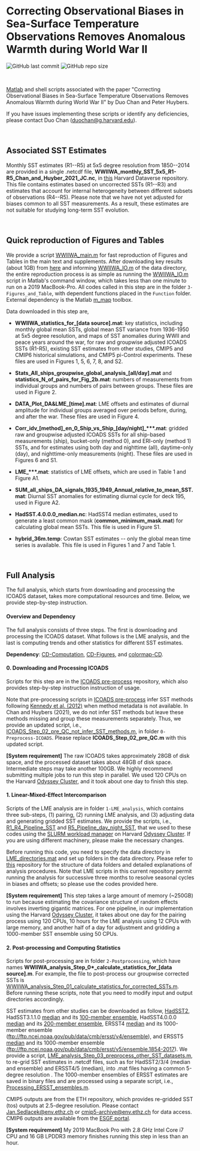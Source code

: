 # Correcting Observational Biases in Sea-Surface Temperature Observations Removes Anomalous Warmth during World War II

![GitHub last commit](https://img.shields.io/github/last-commit/duochanatharvard/World-Waw-II-Warm-Anomaly)
![GitHub repo size](https://img.shields.io/github/repo-size/duochanatharvard/World-Waw-II-Warm-Anomaly)

<br>

[Matlab](https://www.mathworks.com/products/matlab.html) and shell scripts associated with the paper "Correcting Observational Biases in Sea-Surface Temperature Observations Removes Anomalous Warmth during World War II" by Duo Chan and Peter Huybers.

If you have issues implementing these scripts or identify any deficiencies, please contact Duo Chan (duochan@g.harvard.edu).

<br>

## Associated SST Estimates
Monthly SST estimates (R1--R5) at 5x5 degree resolution from 1850--2014 are provided in a single .netcdf file, **WWIIWA_monthly_SST_5x5_R1-R5_Chan_and_Huyber_2021_JC.nc**, in [this](https://doi.org/10.7910/DVN/RJLBOQ) Harvard Dataverse repository.  This file contains estimates based on uncorrected SSTs (R1--R3) and estimates that account for internal heterogeneity between different subsets of observations (R4--R5).  Please note that we have not yet adjusted for biases common to all SST measurements.  As a result, these estimates are not suitable for studying long-term SST evolution.   

<br>

## Quick reproduction of Figures and Tables

We provide a script [WWIIWA_main.m](WWIIWA_main.m) for fast reproduction of Figures and Tables in the main text and supplements.  After downloading key results (about 1GB) from [here](https://doi.org/10.7910/DVN/RJLBOQ) and informing [WWIIWA_IO.m](WWIIWA_IO.m) of the data directory, the entire reproduction process is as simple as running the [WWIIWA_IO.m](WWIIWA_IO.m) script in Matlab's command window, which takes less than one minute to run on a 2019 MacBook-Pro.  All codes called in this step are in the folder ```3-Figures_and_Table```, with dependent functions placed in the ```Function``` folder.  
External dependency is the Matlab [m_map](https://www.eoas.ubc.ca/~rich/map.html) toolbox.

Data downloaded in this step are,

* **WWIIWA_statistics_for_[data source].mat**: key statistics, including monthly global mean SSTs, global mean SST variance from 1936-1950 at 5x5 degree resolution, and maps of SST anomalies during WWII and peace years around the war, for raw and groupwise adjusted ICOADS SSTs (R1-R5), existing SST estimates from other studies, CMIP5 and CMIP6 historical simulations, and CMIP5 pi-Control experiments.  These files are used in Figures 1, 5, 6, 7, 8, and S2.

* **Stats_All_ships_groupwise_global_analysis_[all/day].mat** and **statistics_N_of_pairs_for_Fig_2b.mat**: numbers of measurements from individual groups and numbers of pairs between groups.  These files are used in Figure 2.

* **DATA_Plot_DA&LME_[time].mat**: LME offsets and estimates of diurnal amplitude for individual groups averaged over periods before, during, and after the war.  These files are used in Figure 4.

* **Corr_idv_[method]\_en_0_Ship_vs_Ship_[day/night]_\*\*\*.mat**: gridded raw and groupwise adjusted ICOADS SSTs for all ship-based measurements (ship), bucket-only (method 0), and ERI-only (method 1) SSTs, and for estimates using both day and nighttime (all), daytime-only (day), and nighttime-only measurements (night).  These files are used in Figures 6 and S1.

* **LME_\*\*\*.mat**: statistics of LME offsets, which are used in Table 1 and Figure A1.

* **SUM_all_ships_DA_signals_1935_1949_Annual_relative_to_mean_SST.mat**: Diurnal SST anomalies for estimating diurnal cycle for deck 195, used in Figure A2.

* **HadSST.4.0.0.0_median.nc**: HadSST4 median estimates, used to generate a least common mask (**common_minimum_mask.mat**) for calculating global mean SSTs.  This file is used in Figure S1.

* **hybrid_36m.temp**: Cowtan SST estimates -- only the global mean time series is available.  This file is used in Figures 1 and 7 and Table 1.


<br>

## Full Analysis

The full analysis, which starts from downloading and processing the ICOADS dataset, takes more computational resources and time.  Below, we provide step-by-step instruction.   

#### Overview and Dependency
The full analysis consists of three steps.  The first is downloading and processing the ICOADS dataset.  What follows is the LME analysis, and the last is computing trends and other statistics for different SST estimates.

__Dependency__: [CD-Computation](https://github.com/duochanatharvard/CD_Computation), [CD-Figures](https://github.com/duochanatharvard/CDF_Figures), and [colormap-CD](https://github.com/duochanatharvard/colormap_CD).

#### 0. Downloading and Processing ICOADS

Scripts for this step are in the [ICOADS pre-process](https://github.com/duochanatharvard/ICOADS_preprocess) repository, which also provides step-by-step instruction instruction of usage.

Note that pre-processing scripts in [ICOADS pre-process](https://github.com/duochanatharvard/ICOADS_preprocess) infer SST methods following [Kennedy et al. (2012)](https://agupubs.onlinelibrary.wiley.com/doi/full/10.1029/2010JD015220) when method metadata is not available.  In Chan and Huybers (2021), we do not infer SST methods but leave these methods missing and group these measurements separately.  Thus, we provide an updated script, i.e., [ICOADS_Step_02_pre_QC_not_infer_SST_methods.m](0-Preprocess-ICOADS/ICOADS_Step_02_pre_QC_not_infer_SST_methods.m), in folder ```0-Preprocess-ICOADS```.  Please replace **ICOADS_Step_02_pre_QC.m** with this updated script.

__[System requirement]__ The raw ICOADS takes approximately 28GB of disk space, and the processed dataset takes about 48GB of disk space.  Intermediate steps may take another 100GB.  We highly recommend submitting multiple jobs to run this step in parallel.  We used 120 CPUs on the Harvard [Odyssey Cluster](https://www.rc.fas.harvard.edu/), and it took about one day to finish this step.

#### 1. Linear-Mixed-Effect Intercomparison

Scripts of the LME analysis are in folder ```1-LME_analysis```, which contains three sub-steps, (1) pairing, (2) running LME analysis, and (3) adjusting data and generating gridded SST estimates.  We provide the scripts, i.e., [R1_R4_Pipeline_SST](1-LME_analysis/R1_R4_Pipeline_SST) and [R5_Pipeline_day_night_SST](1-LME_analysis/R5_Pipeline_day_night_SST), that we used to these codes using the [SLURM workload manager](https://slurm.schedmd.com/documentation.html) on Harvard [Odyssey Cluster](https://www.rc.fas.harvard.edu/odyssey/).  If you are using different machinery, please make the necessary changes.

Before running this code, you need to specify the data directory in [LME_directories.mat](1-LME_analysis/LME_directories.mat) and set up folders in the data directory.  Please refer to [this](https://github.com/duochanatharvard/Homogeneous_early_20th_century_warming) repository for the structure of data folders and detailed explanations of analysis procedures.  Note that LME scripts in this current repository permit running the analysis for successive three months to resolve seasonal cycles in biases and offsets; so please use the codes provided here.

__[System requirement]__ This step takes a large amount of memory (~250GB) to run because estimating the covariance structure of random effects involves inverting gigantic matrices.  For one pipeline, in our implementation using the Harvard [Odyssey Cluster](https://www.rc.fas.harvard.edu/odyssey/), it takes about one day for the pairing process using 120 CPUs, 10 hours for the LME analysis using 12 CPUs with large memory, and another half of a day for adjustment and gridding a 1000-member SST ensemble using 50 CPUs.


#### 2. Post-processing and Computing Statistics

Scripts for post-processing are in folder ```2-Postprocessing```, which have names **WWIIWA_analysis_Step_0\*\_calculate_statistics_for_[data source].m**. For example, the file to post-process our groupwise corrected SSTs is [WWIIWA_analysis_Step_01_calculate_statistics_for_corrected_SSTs.m](2-Postprocessing/WWIIWA_analysis_Step_01_calculate_statistics_for_corrected_SSTs.m).  Before running these scripts, note that you need to modify input and output directories accordingly.

SST estimates from other studies can be downloaded as follow, [HadSST2](https://www.metoffice.gov.uk/hadobs/hadsst2/data/download.html), HadSST3.1.1.0 [median](https://www.metoffice.gov.uk/hadobs/hadsst3/data/download.html) and its [100-member ensemble](https://www.metoffice.gov.uk/hadobs/hadsst3/data/download.html), HadSST4.0.0.0 [median](https://www.metoffice.gov.uk/hadobs/hadsst4/data/download.html) and its [200-member ensemble](https://www.metoffice.gov.uk/hadobs/hadsst4/data/download.html), ERSST4 [median](https://psl.noaa.gov/data/gridded/data.noaa.ersst.v4.html) and its 1000-member ensemble (ftp://ftp.ncei.noaa.gov/pub/data/cmb/ersst/v4/ensemble), and ERSST5 [median](https://www.esrl.noaa.gov/psd/data/gridded/data.noaa.ersst.v5.html) and its 1000-member ensemble (ftp://ftp.ncei.noaa.gov/pub/data/cmb/ersst/v5/ensemble.1854-2017).  We provide a script, [LME_analysis_Step_03_preprocess_other_SST_datasets.m](2-Postprocessing/LME_analysis_Step_03_preprocess_other_SST_datasets.m), to re-grid SST estimates in .netcdf files, such as for HadSST2/3/4 (median and ensemble) and ERSST4/5 (median), into .mat files having a common 5-degree resolution .  The 1000-member ensembles of ERSST estimates are saved in binary files and are processed using a separate script, i.e., [Processing_ERSST_ensembles.m](2-Postprocessing/Processing_ERSST_ensembles.m).

CMIP5 outputs are from the ETH repository, which provides re-gridded SST (tos) outputs at 2.5-degree resolution.  Please contact [Jan.Sedlacek@env.ethz.ch](Jan.Sedlacek@env.ethz.ch) or [cmip5-archive@env.ethz.ch](cmip5-archive@env.ethz.ch) for data access.  CMIP6 outputs are available from the [ESGF portal](https://esgf-node.llnl.gov/search/cmip6/).

__[System requirement]__ My 2019 MacBook Pro with 2.8 GHz Intel Core i7 CPU and 16 GB LPDDR3 memory finishes running this step in less than an hour.

<!--Maintained by __Duo Chan__ (duochan@g.harvard.edu) -->
